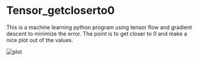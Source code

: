 # Tensor_getcloserto0

This is a machine learning python program using tensor flow and gradient descent to minimize the error. The point is to get closer to 0 and make a nice plot out of the values. 

![plot](https://github.com/EMLGaming/Tensor_getcloserto0/master/Figure_1.png)

